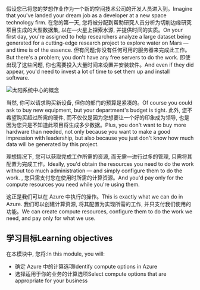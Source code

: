 <span data-ttu-id="c8671-101">假设您已将您的梦想作业作为一个新的空间技术公司的开发人员进入到。</span><span class="sxs-lookup"><span data-stu-id="c8671-101">Imagine that you've landed your dream job as a developer at a new space technology firm.</span></span> <span data-ttu-id="c8671-102">在您的第一天, 您将被分配到帮助研究人员分析为切削边缘研究项目生成的大型数据集, 以在&mdash;火星上探索水源, 并提供时间的实质。</span><span class="sxs-lookup"><span data-stu-id="c8671-102">On your first day, you're assigned to help researchers analyze a large dataset being generated for a cutting-edge research project to explore water on Mars &mdash; and time is of the essence.</span></span> <span data-ttu-id="c8671-103">但有问题;你没有任何可用的服务器来完成此工作。</span><span class="sxs-lookup"><span data-stu-id="c8671-103">But there's a problem; you don't have any free servers to do the work.</span></span> <span data-ttu-id="c8671-104">即使出现了这些问题, 你也需要投入大量时间来设置并安装软件。</span><span class="sxs-lookup"><span data-stu-id="c8671-104">And even if they did appear, you'd need to invest a lot of time to set them up and install software.</span></span>

![太阳系统中心的概念](../media/1-heading.png)

<span data-ttu-id="c8671-106">当然, 你可以请求购买新设备, 但你的部门的预算是紧凑的。</span><span class="sxs-lookup"><span data-stu-id="c8671-106">Of course you could ask to buy new equipment, but your department's budget is tight.</span></span> <span data-ttu-id="c8671-107">此外, 您不希望购买超过所需的硬件, 而不仅仅是因为您想要让一个好的印象成为领导, 也是因为您只是不知道此项目将生成多少数据。</span><span class="sxs-lookup"><span data-stu-id="c8671-107">Plus, you don't want to buy more hardware than needed, not only because you want to make a good impression with leadership, but also because you just don't know how much data will be generated by this project.</span></span>

<span data-ttu-id="c8671-108">理想情况下, 您可以获取完成工作所需的资源, 而无需&mdash;进行过多的管理, 只需将其配置为完成工作。</span><span class="sxs-lookup"><span data-stu-id="c8671-108">Ideally, you'd obtain the resources you need to do the work without too much administration &mdash; and simply configure them to do the work.</span></span> <span data-ttu-id="c8671-109">, 您只需支付您在使用时所需的计算资源。</span><span class="sxs-lookup"><span data-stu-id="c8671-109">And you'd pay only for the compute resources you need while you're using them.</span></span>

<span data-ttu-id="c8671-110">这正是我们可以在 Azure 中执行的操作。</span><span class="sxs-lookup"><span data-stu-id="c8671-110">This is exactly what we can do in Azure.</span></span> <span data-ttu-id="c8671-111">我们可以创建计算资源, 将其配置为实现所需的工作, 并只支付我们使用的功能。</span><span class="sxs-lookup"><span data-stu-id="c8671-111">We can create compute resources, configure them to do the work we need, and pay only for what we use.</span></span>

## <a name="learning-objectives"></a><span data-ttu-id="c8671-112">学习目标</span><span class="sxs-lookup"><span data-stu-id="c8671-112">Learning objectives</span></span>

<span data-ttu-id="c8671-113">在本模块中, 您将:</span><span class="sxs-lookup"><span data-stu-id="c8671-113">In this module, you will:</span></span>

- <span data-ttu-id="c8671-114">确定 Azure 中的计算选项</span><span class="sxs-lookup"><span data-stu-id="c8671-114">Identify compute options in Azure</span></span>
- <span data-ttu-id="c8671-115">选择适用于你的业务的计算选项</span><span class="sxs-lookup"><span data-stu-id="c8671-115">Select compute options that are appropriate for your business</span></span>
